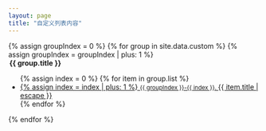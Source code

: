 ```yaml
---
layout: page
title: "自定义列表内容"
---
```


<!-- 这里获取的是_data文件夹里的custom.json文件，需要在custom.json配置相关参数 -->

<div>
    {% assign groupIndex = 0 %}
    {% for group in site.data.custom  %}
        {% assign groupIndex = groupIndex | plus: 1 %}
        <div class="post-content">
            <legend>
                <b>{{ group.title }}</b>
            </legend>
            <ul class="list">
                {% assign index = 0 %}
                {% for item in group.list %}
                <li>
                    <a class="post-link"
                        href="{{ item.path | relative_url }}"
                        >
                        {% assign index = index | plus: 1 %}
                        <small>{{ groupIndex }}-{{ index }}. </small>
                        {{ item.title | escape }}
                    </a>
                </li>
                {% endfor %}
            </ul>
        </div>
    {% endfor %}

</div>


